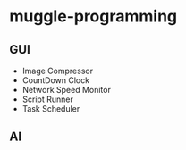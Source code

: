 # muggle-programming

## GUI
- Image Compressor
- CountDown Clock
- Network Speed Monitor 
- Script Runner
- Task Scheduler

## AI
